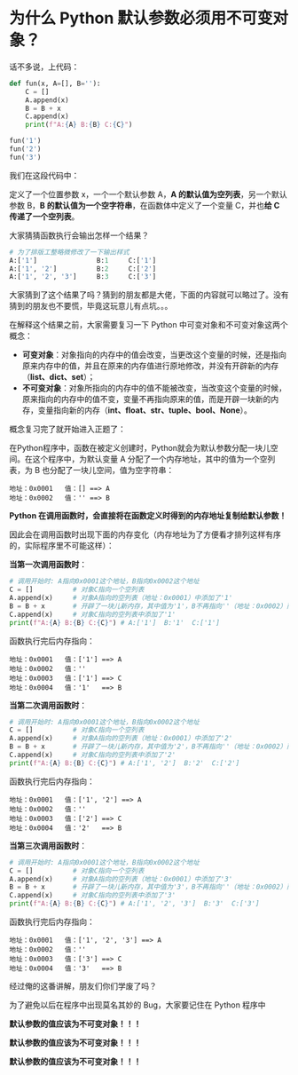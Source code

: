 # 为什么 Python 默认参数必须用不可变对象？

话不多说，上代码：

```python
def fun(x, A=[], B=''):
    C = []
    A.append(x)
    B = B + x
    C.append(x)
    print(f"A:{A} B:{B} C:{C}")

fun('1')
fun('2')
fun('3')
```

我们在这段代码中：

定义了一个位置参数 x，一个一个默认参数 A，**A 的默认值为空列表**，另一个默认参数 B，**B 的默认值为一个空字符串**，在函数体中定义了一个变量 C，并也**给 C 传递了一个空列表**。

大家猜猜函数执行会输出怎样一个结果？

```Python
# 为了排版工整略微修改了一下输出样式
A:['1']               B:1     C:['1']
A:['1', '2']          B:2     C:['2']
A:['1', '2', '3']     B:3     C:['3']
```

大家猜到了这个结果了吗？猜到的朋友都是大佬，下面的内容就可以略过了。没有猜到的朋友也不要慌，毕竟这玩意儿有点坑。。。

在解释这个结果之前，大家需要复习一下 Python 中可变对象和不可变对象这两个概念：

- **可变对象**：对象指向的内存中的值会改变，当更改这个变量的时候，还是指向原来内存中的值，并且在原来的内存值进行原地修改，并没有开辟新的内存（**list、dict、set**）；
- **不可变对象**：对象所指向的内存中的值不能被改变，当改变这个变量的时候，原来指向的内存中的值不变，变量不再指向原来的值，而是开辟一块新的内存，变量指向新的内存（**int、float、str、tuple、bool、None**）。

概念复习完了就开始进入正题了：

在Python程序中，函数在被定义创建时，Python就会为默认参数分配一块儿空间。在这个程序中，为默认变量 A 分配了一个内存地址，其中的值为一个空列表，为 B 也分配了一块儿空间，值为空字符串：

```
地址：0x0001   值：[] ==> A
地址：0x0002   值：'' ==> B
```

**Python 在调用函数时，会直接将在函数定义时得到的内存地址复制给默认参数！**

因此会在调用函数时出现下面的内存变化（内存地址为了方便看才排列这样有序的，实际程序里不可能这样）：

**当第一次调用函数时**：

```python
# 调用开始时: A指向0x0001这个地址，B指向0x0002这个地址
C = []      	# 对象C指向一个空列表
A.append(x)		# 对象A指向的空列表（地址：0x0001）中添加了'1'
B = B + x		# 开辟了一块儿新内存，其中值为'1'，B不再指向''（地址：0x0002）而指向'1'
C.append(x)		# 对象C指向的空列表中添加了'1'
print(f"A:{A} B:{B} C:{C}") # A:['1']  B:'1'  C:['1']
```

函数执行完后内存指向：

```
地址：0x0001   值：['1'] ==> A
地址：0x0002   值：''
地址：0x0003   值：['1'] ==> C
地址：0x0004   值：'1'   ==> B
```

**当第二次调用函数时**：

```python
# 调用开始时: A指向0x0001这个地址，B指向0x0002这个地址
C = []      	# 对象C指向一个空列表
A.append(x)		# 对象A指向的空列表（地址：0x0001）中添加了'2'
B = B + x		# 开辟了一块儿新内存，其中值为'2'，B不再指向''（地址：0x0002）而指向'2'
C.append(x)		# 对象C指向的空列表中添加了'2'
print(f"A:{A} B:{B} C:{C}") # A:['1', '2']  B:'2'  C:['2']
```

函数执行完后内存指向：

```
地址：0x0001   值：['1', '2'] ==> A
地址：0x0002   值：''
地址：0x0003   值：['2'] ==> C
地址：0x0004   值：'2'   ==> B
```

**当第三次调用函数时**：

```python
# 调用开始时: A指向0x0001这个地址，B指向0x0002这个地址
C = []      	# 对象C指向一个空列表
A.append(x)		# 对象A指向的空列表（地址：0x0001）中添加了'3'
B = B + x		# 开辟了一块儿新内存，其中值为'3'，B不再指向''（地址：0x0002）而指向'3'
C.append(x)		# 对象C指向的空列表中添加了'3'
print(f"A:{A} B:{B} C:{C}") # A:['1', '2', '3']  B:'3'  C:['3']
```

函数执行完后内存指向：

```
地址：0x0001   值：['1', '2', '3'] ==> A
地址：0x0002   值：''
地址：0x0003   值：['3'] ==> C
地址：0x0004   值：'3'   ==> B
```

经过俺的这番讲解，朋友们你们学废了吗？

为了避免以后在程序中出现莫名其妙的 Bug，大家要记住在 Python 程序中

**默认参数的值应该为不可变对象！！！**

**默认参数的值应该为不可变对象！！！**

**默认参数的值应该为不可变对象！！！**